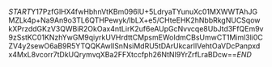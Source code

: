 $START$Y17PzfGlHX4fwHbhnVtKBm096lU+5LdryaTYunuXc01MXWWTAhJGMZLk4p+Na9An9o3TL6QTHPewyk/lbLX+e5/CHteEHK2hNbbRkgNUCSqowkXPrzddGKzV3QWBiR2OkOax4ntLirK2uf6eAUpGcNvvcqe8UbJtd3FfQEm9v9zSstKC01KNzhYwGM9qiyrkUVHrdttCMpsmEWoIdmCBsUmwCT1Miml3li0CZV4y2sewO6aB9R5YTQQKAwIlSnNsiMdRU5tDArUkcarIlVehtOaVDcPanpxdx4MxL8vcorr7tDkUQrymvqXBa2FFXtccfph26NtNI9YrZrfLraBDcw==$END$